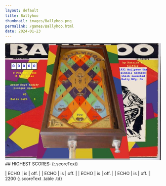 ```yaml
---
layout: default
title: Ballyhoo
thumbnail: images/Ballyhoo.png
permalink: /games/Ballyhoo.html
date: 2024-01-23
---
```


<img src="../images/Ballyhoo.png" class="gameThumbnail img-fluid mx-auto align-middle">
## HIGHEST SCORES:
{:.scoreText}

| ECHO | is | off. | 
| ECHO | is | off. | 
| ECHO | is | off. | 
| ECHO | is | off. | 
2200 
{:.scoreText .table .td}

